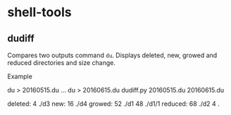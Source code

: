 # shell-tools

## dudiff

Compares two outputs command `du`. Displays deleted, new, growed and reduced directories and size change.

Example

 du > 20160515.du
 ...
 du > 20160615.du
 dudiff.py 20160515.du 20160615.du
 
 deleted:
                    4 ./d3
 new:
                   16 ./d4
 growed:
                   52 ./d1
                   48 ./d1/1
 reduced:
                   68 ./d2
                    4 .


